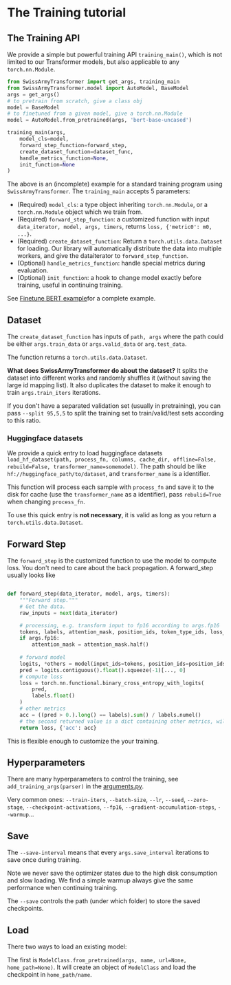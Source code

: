 # The Training tutorial
## The Training API
We provide a simple but powerful training API `training_main()`, which is not limited to our Transformer models, but also applicable to any `torch.nn.Module`. 
```python
from SwissArmyTransformer import get_args, training_main
from SwissArmyTransformer.model import AutoModel, BaseModel
args = get_args()
# to pretrain from scratch, give a class obj
model = BaseModel
# to finetuned from a given model, give a torch.nn.Module
model = AutoModel.from_pretrained(args, 'bert-base-uncased')

training_main(args, 
    model_cls=model,
    forward_step_function=forward_step,
    create_dataset_function=dataset_func,
    handle_metrics_function=None,
    init_function=None
)
```
The above is an (incomplete) example for a standard training program using `SwissArmyTransformer`. The `training_main` accepts 5 parameters:
* (Required) `model_cls`: a type object inheriting `torch.nn.Module`, or a `torch.nn.Module` object which we train from. 
* (Required) `forward_step_function`: a customized function with input `data_iterator, model, args, timers`, returns `loss, {'metric0': m0, ...}`.
* (Required) `create_dataset_function`: Return a `torch.utils.data.Dataset` for loading. Our library will automatically distribute the data into multiple workers, and give the dataiterator to `forward_step_function`.
* (Optional) `handle_metrics_function`: handle special metrics during evaluation. 
* (Optional) `init_function`: a hook to change model exactly before training, useful in continuing training.

See [Finetune BERT example](../examples/bert/finetune_bert_boolq.py)for a complete example.


## Dataset
The `create_dataset_function` has inputs of `path, args` where the path could be either `args.train_data` or `args.valid_data` or `arg.test_data`. 

The function returns a `torch.utils.data.Dataset`. 

**What does SwissArmyTransformer do about the dataset?** It splits the dataset into different works and randomly shuffles it (without saving the large id mapping list). It also duplicates the dataset to make it enough to train `args.train_iters` iterations. 

If you don't have a separated validation set (usually in pretraining), you can pass `--split 95,5,5` to split the training set to train/valid/test sets according to this ratio.

### Huggingface datasets
We provide a quick entry to load huggingface datasets `load_hf_dataset(path, process_fn, columns, cache_dir, offline=False, rebuild=False, transformer_name=somemodel)`. The path should be like `hf://huggingface_path/to/dataset`, and `transformer_name` is a identifier. 

This function will process each sample with `process_fn` and save it to the disk for cache (use the `transformer_name` as a identifier), pass `rebulid=True` when changing `process_fn`. 

To use this quick entry is **not necessary**, it is valid as long as you return a `torch.utils.data.Dataset`.

## Forward Step
The `forward_step` is the customized function to use the model to compute loss. You don't need to care about the back propagation. 
A forward_step usually looks like
```python

def forward_step(data_iterator, model, args, timers):
    """Forward step."""
    # Get the data.
    raw_inputs = next(data_iterator)

    # processing, e.g. transform input to fp16 according to args.fp16
    tokens, labels, attention_mask, position_ids, token_type_ids, loss_mask = raw_inputs
    if args.fp16:
        attention_mask = attention_mask.half()
    
    # forward model
    logits, *others = model(input_ids=tokens, position_ids=position_ids, attention_mask=attention_mask, token_type_ids=token_type_ids)
    pred = logits.contiguous().float().squeeze(-1)[..., 0]
    # compute loss
    loss = torch.nn.functional.binary_cross_entropy_with_logits(
        pred,
        labels.float()
    )
    # other metrics
    acc = ((pred > 0.).long() == labels).sum() / labels.numel()
    # the second returned value is a dict containing other metrics, will be averaged and logged during training.
    return loss, {'acc': acc}
```
This is flexible enough to customize the your training.  

## Hyperparameters
There are many hyperparameters to control the training, see `add_training_args(parser)` in the [arguments.py](/SwissArmyTransformer/arguments.py).

Very common ones: 
`--train-iters`, `--batch-size`, `--lr`, `--seed`, `--zero-stage`, `--checkpoint-activations`, `--fp16`, `--gradient-accumulation-steps`, `--warmup`...

## Save
The `--save-interval` means that every `args.save_interval` iterations to save once during training. 

Note we never save the optimizer states due to the high disk consumption and slow loading. We find a simple warmup always give the same performance when continuing training.

The `--save` controls the path (under which folder) to store the saved checkpoints.

## Load 
There two ways to load an existing model: 

The first is `ModelClass.from_pretrained(args, name, url=None, home_path=None)`. It will create an object of `ModelClass` and load the checkpoint in `home_path/name`.